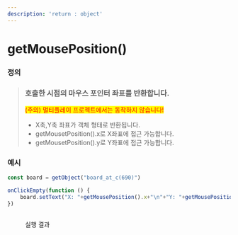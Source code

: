 ```yaml
---
description: 'return : object'
---
```


# getMousePosition()

### 정의

> ### 호출한 시점의 마우스 포인터 좌표를 반환합니다.
>
> <mark style="color:red;">(주의) 멀티플레이 프로젝트에서는 동작하지 않습니다!</mark>
>
> * X축,Y축 좌표가 객체 형태로 반환됩니다.
> * getMousetPosition().x로 X좌표에 접근 가능합니다.
> * getMousetPosition().y로 Y좌표에 접근 가능합니다.



### 예시

```javascript
const board = getObject("board_at_c(690)")

onClickEmpty(function () {
    board.setText("X: "+getMousePosition().x+"\n"+"Y: "+getMousePosition().y)
})
```

<figure><img src="../../../.gitbook/assets/화면_기록_2022-12-14_오후_10_38_26_AdobeExpress.gif" alt=""><figcaption><p>실행 결과</p></figcaption></figure>
